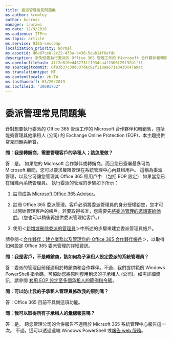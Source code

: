 ```yaml
---
title: 委派管理常見問題集
ms.author: krowley
author: kccross
manager: laurawi
ms.date: 12/9/2016
ms.audience: ITPro
ms.topic: article
ms.service: O365-seccomp
localization_priority: Normal
ms.assetid: d6a87ce8-2c22-433a-b430-5eab14f6afdc
description: 針對想要執行委派的 Office 365 管理工作的 Microsoft 合作夥伴和轉銷售，包括能夠管理其他承租人 (公司) 的 Exchange Online Protection (EOP)，本主題提供常見問題與解答。
ms.openlocfilehash: 41f2e8f0ed48273ff1934ca4f2306f29f92b1ff1
ms.sourcegitcommit: 0f93b37c39d807dec91f118aa671a3430c47a9ac
ms.translationtype: MT
ms.contentlocale: zh-TW
ms.lasthandoff: 03/20/2019
ms.locfileid: "30691732"
---
```

# <a name="delegated-administration-faq"></a>委派管理常見問題集

針對想要執行委派的 Office 365 管理工作的 Microsoft 合作夥伴和轉銷售，包括能夠管理其他承租人 (公司) 的 Exchange Online Protection (EOP)，本主題提供常見問題與解答。
  
 **問：我是轉銷商，需要管理客戶的承租人；該怎麼做？**
  
答：是。 如果您的 Microsoft 合作夥伴或轉銷商，而且您已簽署最多可為 Microsoft 顧問，您可以要求權限管理在系統管理中心內其租用戶。 這稱為委派管理，以及它可讓您管理其 Office 365 租用戶中 （包括 EOP 設定） 如果當您已在組織內系統管理員。 執行委派的管理的步驟如下所示：
  
1. 註冊成為 [Microsoft Office 365 Advisor](https://aka.ms/cloudbenefits)。
    
2. 註冊 Office 365 委派管理。客戶必須將委派管理員的身分授權給您，您才可以開始管理客戶的帳戶。若要取得核准，您需要先[將委派管理的邀請寄給他們](https://go.microsoft.com/fwlink/?LinkId=396829)。(您也可以稍後再提供委派管理給客戶。) 
    
3. 使用＜[新增或刪除委派的管理員](https://go.microsoft.com/fwlink/?LinkId=396831)＞中所述的步驟來建立委派管理員帳戶。
    
請參閱＜[合作夥伴：建立業務以及管理您的 Office 365 合作夥伴帳戶](https://go.microsoft.com/fwlink/?LinkId=301485)＞，以取得如何設定 Office 365 委派管理的詳細資訊。 
  
 **問：我是客戶，不是轉銷商，該如何為子承租人設定委派的系統管理員？**
  
答：委派的管理目前僅適用於轉銷商和合作夥伴。不過，我們提供範例 Windows PowerShell 指令碼，可協助您將原則套用到您的子承租人 (公司)。如需詳細資訊，請參閱 [套用 EOP 設定至多個承租人的範例指令碼](sample-script-for-applying-eop-settings-to-multiple-tenants.md)。
  
 **問：可以防止我的子承租人管理員修改我的原則嗎？**
  
答：Office 365 目前不具備這項功能。
  
 **問：我可以取得所有子承租人的彙總報告嗎？**
  
答：是。 跨您管理公司的合併報告不適用於 Micrsoft 365 系統管理中心報告這一次。 不過，這可以透過遠端 Windows PowerShell 或[報告 web 服務](https://go.microsoft.com/fwlink/?LinkId=279926)。 
  

